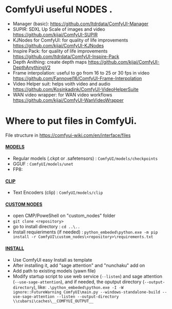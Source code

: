 # ComfyUi useful NODES .   

- Manager (basic): https://github.com/ltdrdata/ComfyUI-Manager
- SUPIR: SDXL Up Scale of images and video https://github.com/kijai/ComfyUI-SUPIR
- KJNodes for ComfyUI: for quality of life improvements https://github.com/kijai/ComfyUI-KJNodes
- Inspire Pack: for quality of life improvements https://github.com/ltdrdata/ComfyUI-Inspire-Pack
- Depth Anithing: create depth maps https://github.com/kijai/ComfyUI-DepthAnythingV2
- Frame interpolation: useful to go from 16 to 25 or 30 fps in video https://github.com/Fannovel16/ComfyUI-Frame-Interpolation
- Video Helper suit: helps voith video and audio https://github.com/Kosinkadink/ComfyUI-VideoHelperSuite
- WAN video wrapper: for WAN video workflows https://github.com/kijai/ComfyUI-WanVideoWrapper

# Where to put files in ComfyUi.   

File structure in https://comfyui-wiki.com/en/interface/files

#### <ins>MODELS</ins>   

- Regular models (.ckpt or .safetensors) : `ComfyUI/models/checkpoints`
- GGUF : `ComfyUI/models/unet`
- FP8:

#### <ins>CLIP</ins>     

- Text Encoders (clip) : `ComfyUI/models/clip`


####  <ins>CUSTOM NODES</ins>   

- open CMP/PoweShell on "custom_nodes" folder
- `git clone <repository>`
- go to install directory :  `cd ..\..`
- Install requieriments (if needed) :  `python_embeded\python.exe -m pip install -r ComfyUI\custom_nodes\<repository>\requirements.txt`


####  <ins>INSTALL</ins>   

- Use ComfyUI easy Install as template
- After installing it, add "sage attention" and "nunchaku" add on 
- Add path to existing models (yawn file)
- Modify startup script to use web service (`--listen`) and sage attention (`--use-sage-attention`), and if needed, the oputput directory (`--output-directory`), like: `.\python_embeded\python.exe -I -W ignore::FutureWarning ComfyUI\main.py --windows-standalone-build --use-sage-attention --listen --output-directory \\cubarsi\caches\__COMFYUI_OUTPUT__`
